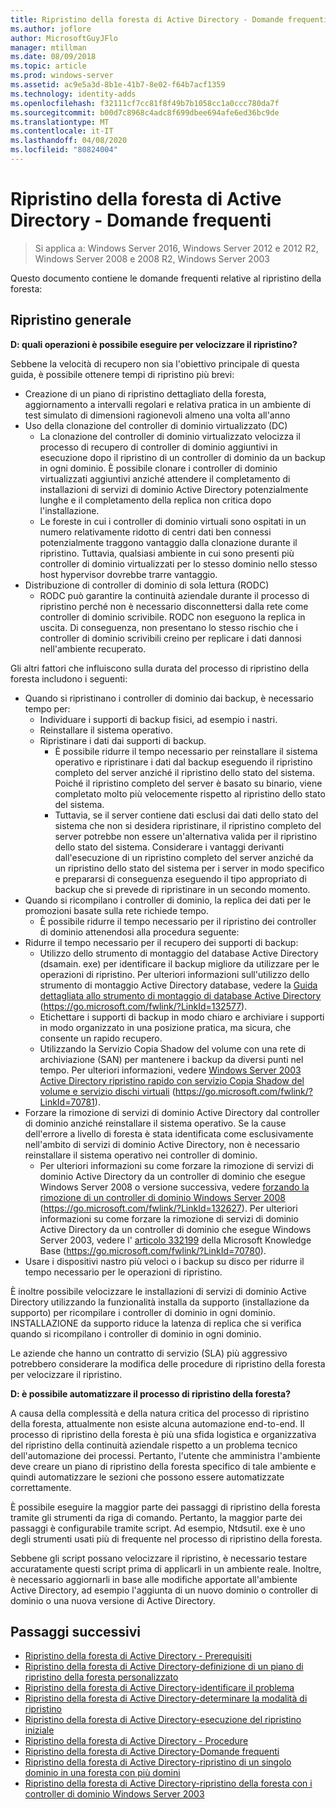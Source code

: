 ```yaml
---
title: Ripristino della foresta di Active Directory - Domande frequenti
ms.author: joflore
author: MicrosoftGuyJFlo
manager: mtillman
ms.date: 08/09/2018
ms.topic: article
ms.prod: windows-server
ms.assetid: ac9e5a3d-8b1e-41b7-8e02-f64b7acf1359
ms.technology: identity-adds
ms.openlocfilehash: f32111cf7cc81f8f49b7b1058cc1a0ccc780da7f
ms.sourcegitcommit: b00d7c8968c4adc8f699dbee694afe6ed36bc9de
ms.translationtype: MT
ms.contentlocale: it-IT
ms.lasthandoff: 04/08/2020
ms.locfileid: "80824004"
---
```

# <a name="ad-forest-recovery---faq"></a>Ripristino della foresta di Active Directory - Domande frequenti

>Si applica a: Windows Server 2016, Windows Server 2012 e 2012 R2, Windows Server 2008 e 2008 R2, Windows Server 2003

Questo documento contiene le domande frequenti relative al ripristino della foresta:  

## <a name="general-recovery"></a>Ripristino generale

**D: quali operazioni è possibile eseguire per velocizzare il ripristino?**

Sebbene la velocità di recupero non sia l'obiettivo principale di questa guida, è possibile ottenere tempi di ripristino più brevi:  
  
- Creazione di un piano di ripristino dettagliato della foresta, aggiornamento a intervalli regolari e relativa pratica in un ambiente di test simulato di dimensioni ragionevoli almeno una volta all'anno  
- Uso della clonazione del controller di dominio virtualizzato (DC)  
   - La clonazione del controller di dominio virtualizzato velocizza il processo di recupero di controller di dominio aggiuntivi in esecuzione dopo il ripristino di un controller di dominio da un backup in ogni dominio. È possibile clonare i controller di dominio virtualizzati aggiuntivi anziché attendere il completamento di installazioni di servizi di dominio Active Directory potenzialmente lunghe e il completamento della replica non critica dopo l'installazione.  
   - Le foreste in cui i controller di dominio virtuali sono ospitati in un numero relativamente ridotto di centri dati ben connessi potenzialmente traggono vantaggio dalla clonazione durante il ripristino. Tuttavia, qualsiasi ambiente in cui sono presenti più controller di dominio virtualizzati per lo stesso dominio nello stesso host hypervisor dovrebbe trarre vantaggio.  
- Distribuzione di controller di dominio di sola lettura (RODC)  
   - RODC può garantire la continuità aziendale durante il processo di ripristino perché non è necessario disconnettersi dalla rete come controller di dominio scrivibile. RODC non eseguono la replica in uscita. Di conseguenza, non presentano lo stesso rischio che i controller di dominio scrivibili creino per replicare i dati dannosi nell'ambiente recuperato.  
  
Gli altri fattori che influiscono sulla durata del processo di ripristino della foresta includono i seguenti:  
  
- Quando si ripristinano i controller di dominio dai backup, è necessario tempo per:  
   - Individuare i supporti di backup fisici, ad esempio i nastri.  
   - Reinstallare il sistema operativo.  
   - Ripristinare i dati dai supporti di backup.  
      - È possibile ridurre il tempo necessario per reinstallare il sistema operativo e ripristinare i dati dal backup eseguendo il ripristino completo del server anziché il ripristino dello stato del sistema. Poiché il ripristino completo del server è basato su binario, viene completato molto più velocemente rispetto al ripristino dello stato del sistema.  
      - Tuttavia, se il server contiene dati esclusi dai dati dello stato del sistema che non si desidera ripristinare, il ripristino completo del server potrebbe non essere un'alternativa valida per il ripristino dello stato del sistema. Considerare i vantaggi derivanti dall'esecuzione di un ripristino completo del server anziché da un ripristino dello stato del sistema per i server in modo specifico e prepararsi di conseguenza eseguendo il tipo appropriato di backup che si prevede di ripristinare in un secondo momento.  
- Quando si ricompilano i controller di dominio, la replica dei dati per le promozioni basate sulla rete richiede tempo.  
   - È possibile ridurre il tempo necessario per il ripristino dei controller di dominio attenendosi alla procedura seguente:  
- Ridurre il tempo necessario per il recupero dei supporti di backup:  
   - Utilizzo dello strumento di montaggio del database Active Directory (dsamain. exe) per identificare il backup migliore da utilizzare per le operazioni di ripristino. Per ulteriori informazioni sull'utilizzo dello strumento di montaggio Active Directory database, vedere la [Guida dettagliata allo strumento di montaggio di database Active Directory](https://go.microsoft.com/fwlink/?LinkId=132577) (https://go.microsoft.com/fwlink/?LinkId=132577).  
   - Etichettare i supporti di backup in modo chiaro e archiviare i supporti in modo organizzato in una posizione pratica, ma sicura, che consente un rapido recupero.  
   - Utilizzando la Servizio Copia Shadow del volume con una rete di archiviazione (SAN) per mantenere i backup da diversi punti nel tempo. Per ulteriori informazioni, vedere [Windows Server 2003 Active Directory ripristino rapido con servizio Copia Shadow del volume e servizio dischi virtuali](https://go.microsoft.com/fwlink/?LinkId=70781) (https://go.microsoft.com/fwlink/?LinkId=70781).  
- Forzare la rimozione di servizi di dominio Active Directory dal controller di dominio anziché reinstallare il sistema operativo. Se la cause dell'errore a livello di foresta è stata identificata come esclusivamente nell'ambito di servizi di dominio Active Directory, non è necessario reinstallare il sistema operativo nei controller di dominio.  
   - Per ulteriori informazioni su come forzare la rimozione di servizi di dominio Active Directory da un controller di dominio che esegue Windows Server 2008 o versione successiva, vedere [forzando la rimozione di un controller di dominio Windows Server 2008](https://go.microsoft.com/fwlink/?LinkId=132627) (https://go.microsoft.com/fwlink/?LinkId=132627). Per ulteriori informazioni su come forzare la rimozione di servizi di dominio Active Directory da un controller di dominio che esegue Windows Server 2003, vedere l' [articolo 332199](https://go.microsoft.com/fwlink/?LinkId=70780) della Microsoft Knowledge Base (https://go.microsoft.com/fwlink/?LinkId=70780).  
- Usare i dispositivi nastro più veloci o i backup su disco per ridurre il tempo necessario per le operazioni di ripristino.  
  
È inoltre possibile velocizzare le installazioni di servizi di dominio Active Directory utilizzando la funzionalità installa da supporto (installazione da supporto) per ricompilare i controller di dominio in ogni dominio. INSTALLAZIONE da supporto riduce la latenza di replica che si verifica quando si ricompilano i controller di dominio in ogni dominio.  
  
Le aziende che hanno un contratto di servizio (SLA) più aggressivo potrebbero considerare la modifica delle procedure di ripristino della foresta per velocizzare il ripristino.  
  
**D: è possibile automatizzare il processo di ripristino della foresta?**

A causa della complessità e della natura critica del processo di ripristino della foresta, attualmente non esiste alcuna automazione end-to-end. Il processo di ripristino della foresta è più una sfida logistica e organizzativa del ripristino della continuità aziendale rispetto a un problema tecnico dell'automazione dei processi. Pertanto, l'utente che amministra l'ambiente deve creare un piano di ripristino della foresta specifico di tale ambiente e quindi automatizzare le sezioni che possono essere automatizzate correttamente.  
  
È possibile eseguire la maggior parte dei passaggi di ripristino della foresta tramite gli strumenti da riga di comando. Pertanto, la maggior parte dei passaggi è configurabile tramite script. Ad esempio, Ntdsutil. exe è uno degli strumenti usati più di frequente nel processo di ripristino della foresta.  
  
Sebbene gli script possano velocizzare il ripristino, è necessario testare accuratamente questi script prima di applicarli in un ambiente reale. Inoltre, è necessario aggiornarli in base alle modifiche apportate all'ambiente Active Directory, ad esempio l'aggiunta di un nuovo dominio o controller di dominio o una nuova versione di Active Directory.

## <a name="next-steps"></a>Passaggi successivi

- [Ripristino della foresta di Active Directory - Prerequisiti](AD-Forest-Recovery-Prerequisties.md)  
- [Ripristino della foresta di Active Directory-definizione di un piano di ripristino della foresta personalizzato](AD-Forest-Recovery-Devising-a-Plan.md)  
- [Ripristino della foresta di Active Directory-identificare il problema](AD-Forest-Recovery-Identify-the-Problem.md)
- [Ripristino della foresta di Active Directory-determinare la modalità di ripristino](AD-Forest-Recovery-Determine-how-to-Recover.md)
- [Ripristino della foresta di Active Directory-esecuzione del ripristino iniziale](AD-Forest-Recovery-Perform-initial-recovery.md)  
- [Ripristino della foresta di Active Directory - Procedure](AD-Forest-Recovery-Procedures.md)  
- [Ripristino della foresta di Active Directory-Domande frequenti](AD-Forest-Recovery-FAQ.md)  
- [Ripristino della foresta di Active Directory-ripristino di un singolo dominio in una foresta con più domini](AD-Forest-Recovery-Single-Domain-in-Multidomain-Recovery.md)  
- [Ripristino della foresta di Active Directory-ripristino della foresta con i controller di dominio Windows Server 2003](AD-Forest-Recovery-Windows-Server-2003.md)  
